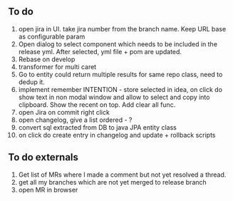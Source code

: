 
## To do
1. open jira in UI. take jira number from the branch name. Keep URL base as configurable param
1. Open dialog to select component which needs to be included in the release yml. After selected, yml file + pom are updated.  
1. Rebase on develop  
1. transformer for multi caret
1. Go to entity could return multiple results for same repo class, need to dedup it.
1. implement remember INTENTION - store selected in idea, on click do show text in non modal window and allow to select and copy into clipboard. Show the recent on top. Add clear all func. 
1. open Jira on commit right click
1. open changelog, give a list ordered - ?
1. convert sql extracted from DB to java JPA entity class
1. on click do create entry in changelog and update + rollback scripts

## To do externals
1. Get list of MRs where I made a comment but not yet resolved a thread.
1. get all my branches which are not yet merged to release branch
1. open MR in browser
